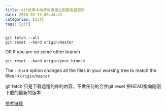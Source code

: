 ```yaml
---
title: git放弃本地修改直接拉取服务器更新
date: 2016-05-19 00:44:43
categories: [Git]
tags: [git]
---
```


``` git
git fetch --all
git reset --hard origin/master
```

OR If you are on some other branch

<!--more-->

``` git
git reset --hard origin/your_branch
```

The `--hard` option changes all the files in your working tree to match the files in `origin/master`

git fetch 只是下载远程的库的内容，不做任何的合并git reset
把HEAD指向刚刚下载的最新的版本


[参考链接](http://stackoverflow.com/questions/1125968/force-git-to-overwrite-local-files-on-pull)